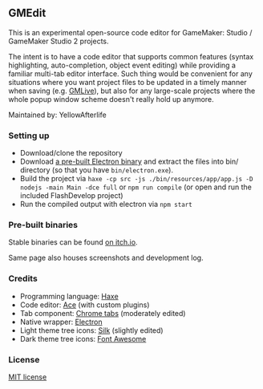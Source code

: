 ## GMEdit

This is an experimental open-source code editor for GameMaker: Studio / GameMaker Studio 2 projects.

The intent is to have a code editor that supports common features (syntax highlighting, auto-completion, object event editing) while providing a familiar multi-tab editor interface. Such thing would be convenient for any situations where you want project files to be updated in a timely manner when saving (e.g. [GMLive](https://yal.cc/introducing-gmlive-gml/)), but also for any large-scale projects where the whole popup window scheme doesn't really hold up anymore.

Maintained by: YellowAfterlife

### Setting up

* Download/clone the repository
* Download [a pre-built Electron binary](https://github.com/electron/electron/releases) and extract the files into bin/ directory (so that you have `bin/electron.exe`).
* Build the project via `haxe -cp src -js ./bin/resources/app/app.js -D nodejs -main Main -dce full` or `npm run compile` (or open and run the included FlashDevelop project)
* Run the compiled output with electron via `npm start`

### Pre-built binaries

Stable binaries can be found [on itch.io](https://yellowafterlife.itch.io/gmedit).

Same page also houses screenshots and development log.

### Credits

* Programming language: [Haxe](https://haxe.org)
* Code editor: [Ace](https://ace.c9.io/) (with custom plugins)
* Tab component: [Chrome tabs](https://github.com/adamschwartz/chrome-tabs) (moderately edited)
* Native wrapper: [Electron](https://electronjs.org/)
* Light theme tree icons: [Silk](http://www.famfamfam.com/lab/icons/silk/) (slightly edited)
* Dark theme tree icons: [Font Awesome](https://fontawesome.com/)

### License

[MIT license](https://opensource.org/licenses/mit-license.php)
